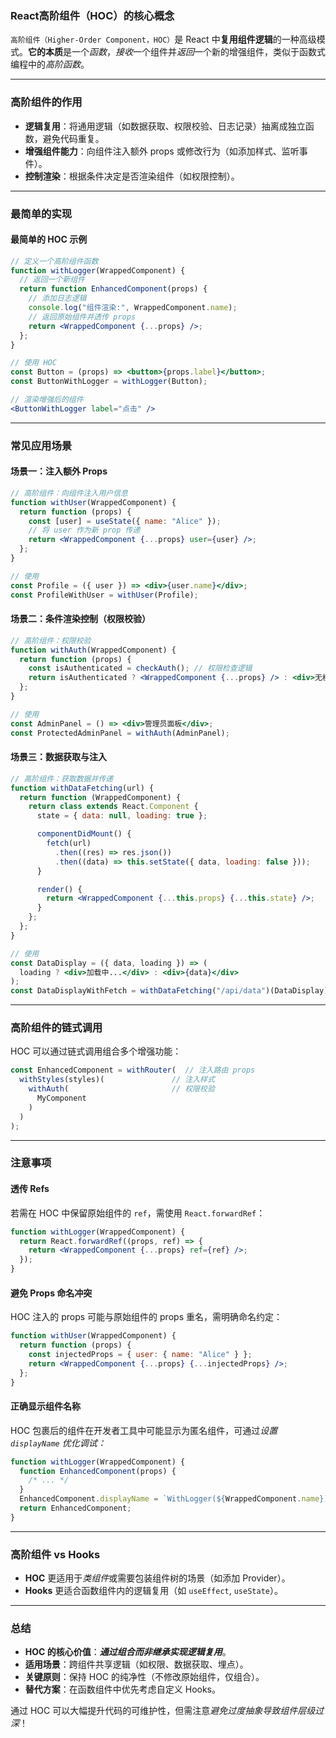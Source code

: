 ### React高阶组件（HOC）的核心概念  
`高阶组件（Higher-Order Component，HOC）`是 React 中**复用组件逻辑**的一种高级模式。**它的本质**是一个*函数*，*接收*一个组件并*返回*一个新的增强组件，类似于函数式编程中的*高阶函数*。

---

### 高阶组件的作用  
- **逻辑复用**：将通用逻辑（如数据获取、权限校验、日志记录）抽离成独立函数，避免代码重复。  
- **增强组件能力**：向组件注入额外 props 或修改行为（如添加样式、监听事件）。  
- **控制渲染**：根据条件决定是否渲染组件（如权限控制）。  

---

### 最简单的实现
#### 最简单的 HOC 示例  
```jsx  
// 定义一个高阶组件函数  
function withLogger(WrappedComponent) {  
  // 返回一个新组件  
  return function EnhancedComponent(props) {  
    // 添加日志逻辑  
    console.log("组件渲染:", WrappedComponent.name);  
    // 返回原始组件并透传 props  
    return <WrappedComponent {...props} />;  
  };  
}  

// 使用 HOC  
const Button = (props) => <button>{props.label}</button>;  
const ButtonWithLogger = withLogger(Button);  

// 渲染增强后的组件  
<ButtonWithLogger label="点击" />  
```

---

### 常见应用场景  

#### 场景一：注入额外 Props  
```jsx  
// 高阶组件：向组件注入用户信息  
function withUser(WrappedComponent) {  
  return function (props) {  
    const [user] = useState({ name: "Alice" });  
    // 将 user 作为新 prop 传递  
    return <WrappedComponent {...props} user={user} />;  
  };  
}  

// 使用  
const Profile = ({ user }) => <div>{user.name}</div>;  
const ProfileWithUser = withUser(Profile);  
```

#### 场景二：条件渲染控制（权限校验）
```jsx  
// 高阶组件：权限校验  
function withAuth(WrappedComponent) {  
  return function (props) {  
    const isAuthenticated = checkAuth(); // 权限检查逻辑  
    return isAuthenticated ? <WrappedComponent {...props} /> : <div>无权访问</div>;  
  };  
}  

// 使用  
const AdminPanel = () => <div>管理员面板</div>;  
const ProtectedAdminPanel = withAuth(AdminPanel);  
```

#### 场景三：数据获取与注入  
```jsx  
// 高阶组件：获取数据并传递  
function withDataFetching(url) {  
  return function (WrappedComponent) {  
    return class extends React.Component {  
      state = { data: null, loading: true };  

      componentDidMount() {  
        fetch(url)  
          .then((res) => res.json())  
          .then((data) => this.setState({ data, loading: false }));  
      }  

      render() {  
        return <WrappedComponent {...this.props} {...this.state} />;  
      }  
    };  
  };  
}  

// 使用  
const DataDisplay = ({ data, loading }) => (  
  loading ? <div>加载中...</div> : <div>{data}</div>  
);  
const DataDisplayWithFetch = withDataFetching("/api/data")(DataDisplay);  
```

---

### 高阶组件的链式调用  
HOC 可以通过链式调用组合多个增强功能：  
```jsx  
const EnhancedComponent = withRouter(  // 注入路由 props  
  withStyles(styles)(               // 注入样式  
    withAuth(                       // 权限校验  
      MyComponent  
    )  
  )  
);  
```

---

### 注意事项  

#### 透传 Refs  
若需在 HOC 中保留原始组件的 `ref`，需使用 `React.forwardRef`：  
```jsx  
function withLogger(WrappedComponent) {  
  return React.forwardRef((props, ref) => {  
    return <WrappedComponent {...props} ref={ref} />;  
  });  
}  
```

#### 避免 Props 命名冲突  
HOC 注入的 props 可能与原始组件的 props 重名，需明确命名约定：  
```jsx  
function withUser(WrappedComponent) {  
  return function (props) {  
    const injectedProps = { user: { name: "Alice" } };  
    return <WrappedComponent {...props} {...injectedProps} />;  
  };  
}  
```

#### 正确显示组件名称  
HOC 包裹后的组件在开发者工具中可能显示为匿名组件，可通过*设置 `displayName` 优化调试：*
```jsx  
function withLogger(WrappedComponent) {  
  function EnhancedComponent(props) {  
    /* ... */  
  }  
  EnhancedComponent.displayName = `WithLogger(${WrappedComponent.name})`;  
  return EnhancedComponent;  
}  
```

---

### 高阶组件 vs Hooks  
- **HOC** 更适用于*类组件*或需要包装组件树的场景（如添加 Provider）。  
- **Hooks** 更适合函数组件内的逻辑复用（如 `useEffect`, `useState`）。  

---

### 总结  
- **HOC 的核心价值**：***通过组合而非继承实现逻辑复用***。  
- **适用场景**：跨组件共享逻辑（如权限、数据获取、埋点）。  
- **关键原则**：保持 HOC 的纯净性（不修改原始组件，仅组合）。  
- **替代方案**：在函数组件中优先考虑自定义 Hooks。  

通过 HOC 可以大幅提升代码的可维护性，但需注意*避免过度抽象导致组件层级过深*！